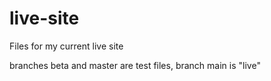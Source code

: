# live-site
 
Files for my current live site

branches beta and master are test files, branch main is "live"
